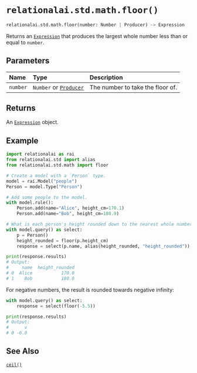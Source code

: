 # `relationalai.std.math.floor()`

```python
relationalai.std.math.floor(number: Number | Producer) -> Expression
```

Returns an [`Expression`](../../Expression.md) that produces the largest whole number less than or equal to `number`.

## Parameters

| Name | Type | Description |
| :--- | :--- | :--------- |
| `number` | `Number` or [`Producer`](../../Producer/README.md) | The number to take the floor of. |

## Returns

An [`Expression`](../../Expression.md) object.

## Example

```python
import relationalai as rai
from relationalai.std import alias
from relationalai.std.math import floor

# Create a model with a `Person` type.
model = rai.Model("people")
Person = model.Type("Person")

# Add some people to the model.
with model.rule():
    Person.add(name="Alice", height_cm=170.1)
    Person.add(name="Bob", height_cm=180.9)

# What is each person's height rounded down to the nearest whole number?
with model.query() as select:
    p = Person()
    height_rounded = floor(p.height_cm)
    response = select(p.name, alias(height_rounded, "height_rounded"))

print(response.results)
# Output:
#     name  height_rounded
# 0  Alice           170.0
# 1    Bob           180.0
```

For negative numbers, the result is rounded towards negative infinity:

```python
with model.query() as select:
    response = select(floor(-5.5))

print(response.results)
# Output:
#      v
# 0 -6.0
```

## See Also

[`ceil()`](./ceil.md)
